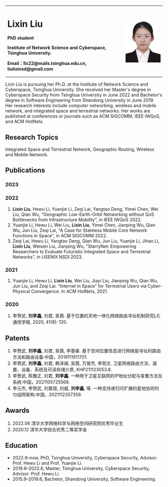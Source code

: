<table border="0">
  <tr>
    <td width="75%">
      <h1>Lixin Liu</h1>
      <p><b>PhD student</b></p>
      <p><b>Institute of Network Science and Cyberspace, Tsinghua University.</b></p>
      <p><b>Email：llx22@mails.tsinghua.edu.cn, liulixinsd@gmail.com</b></p>
    </td>
    <td width="25%">
      <img src="/pic.jpg" width="100%">      
    </td>
  </tr>
</table>


Lixin Liu is pursuing her Ph.D. at the Institute of Network Science and Cyberspace, Tsinghua University.
She received her Master's degree in Cyberspace Security from Tsinghua University in June 2022 and Bachelor's degree in Software Engineering from Shandong University in June 2019.
Her research interests include computer networking, wireless and mobile network, and integrated space and terrestrial networks. 
Her works are published at conferences or journals such as ACM SIGCOMM, IEEE IWQoS, and ACM HotNets.

## Research Topics

Integrated Space and Terrestrial Network, Geographic Routing, Wireless and Mobile Network.

## Publications
### 2023
<!--1. Yuanjie Li, Hewu Li, Wei Liu, **Lixin Liu**, Wei Zhao, Yimei Chen, Jianping Wu, Qian Wu, Jun Liu, Zeqi Lai, Han Qiu, "A Networking Perspective on Starlink's Self-Driving LEO Mega-Constellation", in MobiCom 2023.-->

### 2022
1. **Lixin Liu**, Hewu Li, Yuanjie Li, Zeqi Lai, Yangtao Deng, Yimei Chen, Wei Liu, Qian Wu, "Geographic Low-Earth-Orbit Networking without QoS Bottlenecks from Infrastructure Mobility", in IEEE IWQoS 2022.
2. Yuanjie Li, Hewu Li, Wei Liu, **Lixin Liu**, Yimei Chen, Jianping Wu, Qian Wu, Jun Liu, Zeqi Lai, "A Case for Stateless Mobile Core Network Functions in Space", in ACM SIGCOMM 2022.
3. Zeqi Lai, Hewu Li, Yangtao Deng, Qian Wu, Jun Liu, Yuanjie Li, Jihao Li, **Lixin Liu**, Weisen Liu, Jianping Wu, "StarryNet: Empowering Researchers to Evaluate Futuristic Integrated Space and Terrestrial Networks", in USENIX NSDI 2023.

### 2021
1. Yuanjie Li, Hewu Li, **Lixin Liu**, Wei Liu, Jiayi Liu, Jianping Wu, Qian Wu, Jun Liu, and Zeqi Lai. “Internet in Space” for Terrestrial Users via Cyber-Physical Convergence. In ACM HotNets, 2021.

### 2020
1. 李贺武, **刘李鑫**, 刘君, 吴茜. 基于位置的天地一体化网络路由寻址机制研究[J]. 通信学报, 2020, 41(8): 120.

## Patents
1. 李贺武, **刘李鑫**, 刘君, 吴茜, 李基豪. 基于空间位置信息进行网络层寻址的路由方法和路由设备:中国，2019111911701.
2. 李贺武, **刘李鑫**, 刘君, 赖泽祺, 吴茜, 万俊杰, 李观文. 卫星网络路由方法、装置、设备、系统及可读存储介质, KHP211123053.8.
3. 李贺武, 陈雅正, 刘君, **刘李鑫**. 一种用于卫星互联网的IP地址分配与查重方法及系统:中国，2021105725568.
4. 李元杰, 李贺武, 刘嘉镱, 刘威, **刘李鑫**, 等. 一种支持递归可扩展的星地协同均匀组网架构:中国，2021112357359.

## Awards
1. 2022.06 清华大学网络科学与网络空间研究院优秀毕业生
2. 2020.12 清华大学综合优秀二等奖学金

## Education
- 2022.9–now, PhD, Tsinghua University, Cyberspace Security, Advisor: Prof. Hewu Li and Prof. Yuanjie Li.
- 2019.9–2022.6, Master, Tsinghua University, Cyberspace Security, Advisor: Prof. Hewu Li.
- 2015.9–2019.6, Bachelor, Shandong University, Software Engineering.